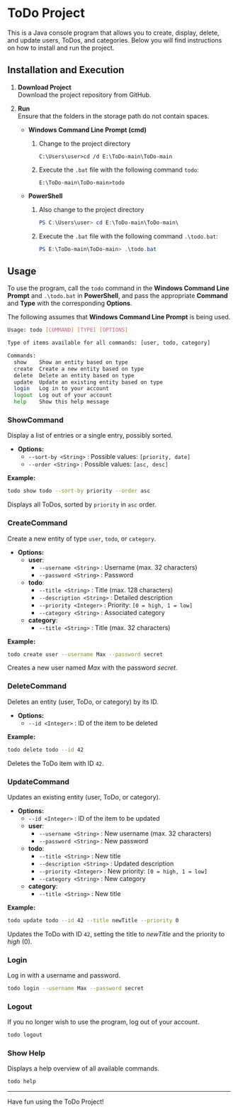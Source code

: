 
# ToDo Project

This is a Java console program that allows you to create, display, delete, and update users, ToDos, and categories. Below you will find instructions on how to install and run the project.

## Installation and Execution

1.  **Download Project**  
    Download the project repository from GitHub.

2.  **Run**  
    Ensure that the folders in the storage path do not contain spaces.
    
    -   **Windows Command Line Prompt (cmd)**
        
        1.  Change to the project directory
            
            ```
            C:\Users\user>cd /d E:\ToDo-main\ToDo-main
            ```
            
        2.  Execute the `.bat` file with the following command `todo`:
            
            ```
            E:\ToDo-main\ToDo-main>todo
            ```
            
    -   **PowerShell**
        
        1.  Also change to the project directory
            
            ```powershell
            PS C:\Users\user> cd E:\ToDo-main\ToDo-main\
            ```
            
        2.  Execute the `.bat` file with the following command `.\todo.bat`:
            
            ```powershell
            PS E:\ToDo-main\ToDo-main> .\todo.bat
            ```
            

## Usage

To use the program, call the `todo` command in the **Windows Command Line Prompt** and `.\todo.bat` in **PowerShell**, and pass the appropriate **Command** and **Type** with the corresponding **Options**.

The following assumes that **Windows Command Line Prompt** is being used.

```bash
Usage: todo [COMMAND] [TYPE] [OPTIONS]

Type of items available for all commands: [user, todo, category]

Commands:
  show    Show an entity based on type
  create  Create a new entity based on type
  delete  Delete an entity based on type
  update  Update an existing entity based on type
  login   Log in to your account
  logout  Log out of your account
  help    Show this help message

```

### ShowCommand

Display a list of entries or a single entry, possibly sorted.

-   **Options:**
    -   `--sort-by <String>` : Possible values: `[priority, date]`
    -   `--order <String>` : Possible values: `[asc, desc]`

**Example:**

```bash
todo show todo --sort-by priority --order asc
```

Displays all ToDos, sorted by `priority` in `asc` order.

### CreateCommand

Create a new entity of type `user`, `todo`, or `category`.

-   **Options:**
    -   **user**:
        -   `--username <String>` : Username (max. 32 characters)
        -   `--password <String>` : Password
    -   **todo**:
        -   `--title <String>` : Title (max. 128 characters)
        -   `--description <String>` : Detailed description
        -   `--priority <Integer>` : Priority: `[0 = high, 1 = low]`
        -   `--category <String>` : Associated category
    -   **category**:
        -   `--title <String>` : Title (max. 32 characters)

**Example:**

```bash
todo create user --username Max --password secret
```

Creates a new user named _Max_ with the password _secret_.

### DeleteCommand

Deletes an entity (user, ToDo, or category) by its ID.

-   **Options:**
    -   `--id <Integer>` : ID of the item to be deleted

**Example:**

```bash
todo delete todo --id 42
```

Deletes the ToDo item with ID `42`.

### UpdateCommand

Updates an existing entity (user, ToDo, or category).

-   **Options:**
    -   `--id <Integer>` : ID of the item to be updated
    -   **user**:
        -   `--username <String>` : New username (max. 32 characters)
        -   `--password <String>` : New password
    -   **todo**:
        -   `--title <String>` : New title
        -   `--description <String>` : Updated description
        -   `--priority <Integer>` : New priority: `[0 = high, 1 = low]`
        -   `--category <String>` : New category
    -   **category**:
        -   `--title <String>` : New title

**Example:**

```bash
todo update todo --id 42 --title newTitle --priority 0
```

Updates the ToDo with ID `42`, setting the title to _newTitle_ and the priority to _high_ (0).

### Login

Log in with a username and password.

```bash
todo login --username Max --password secret
```

### Logout

If you no longer wish to use the program, log out of your account.

```bash
todo logout
```

### Show Help

Displays a help overview of all available commands.

```bash
todo help
```

----------

Have fun using the ToDo Project!

